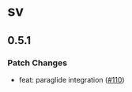 # sv

## 0.5.1
### Patch Changes


- feat: paraglide integration ([#110](https://github.com/sveltejs/cli/pull/110))
